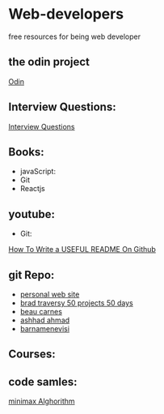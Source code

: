 # Web-developers
free resources for being web developer

## the odin project

[Odin](https://www.theodinproject.com/dashboard)

## Interview Questions:
[Interview Questions](https://ashhad.in/list/)

## Books:

 * javaScript:
 * Git
 * Reactjs

## youtube:
* Git:
  
 [How To Write a USEFUL README On Github](https://www.youtube.com/watch?v=E6NO0rgFub4)

## git Repo:
* [personal web site](https://github.com/Ho3einWave/personal-website-react)
* [brad traversy 50 projects 50 days](https://github.com/bradtraversy/50projects50days)
* [beau carnes](https://github.com/beaucarnes?tab=repositories)
* [ashhad ahmad](https://github.com/ashhadahmad?tab=repositories)
* [barnamenevisi](https://github.com/barnamenevisi/free-resources)
## Courses:

## code samles:
[minimax Alghorithm](https://www.youtube.com/watch?v=P2TcQ3h0ipQ&t=15s)
